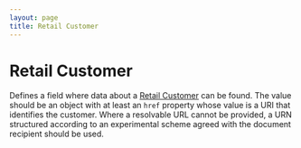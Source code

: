 ```yaml
---
layout: page
title: Retail Customer
---
```


# Retail Customer

Defines a field where data about a [Retail Customer](../concepts/retail-customer) can be found. The value should be an object with at least an `href` property whose value is a URI that identifies the customer. Where a resolvable URL cannot be provided, a URN structured according to an experimental scheme agreed with the document recipient should be used.

